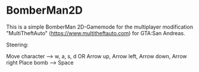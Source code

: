 # BomberMan2D
This is a simple BomberMan 2D-Gamemode for the multiplayer modification "MultiTheftAuto" (https://www.multitheftauto.com) for GTA:San Andreas.

Steering:

Move character --> w, a, s, d OR Arrow up, Arrow left, Arrow down, Arrow right
Place bomb     --> Space
